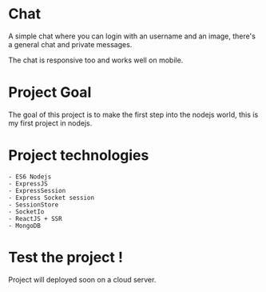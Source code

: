 
# Chat

A simple chat where you can login with an username and an image, there's a general chat and private messages.

The chat is responsive too and works well on mobile.

# Project Goal

The goal of this project is to make the first step into the nodejs world, this is my first project in nodejs.

# Project technologies 
	- ES6 Nodejs
	- ExpressJS
	- ExpressSession
	- Express Socket session
	- SessionStore
	- SocketIo
	- ReactJS + SSR
	- MongoDB

# Test the project !
Project will deployed soon on a cloud server.
